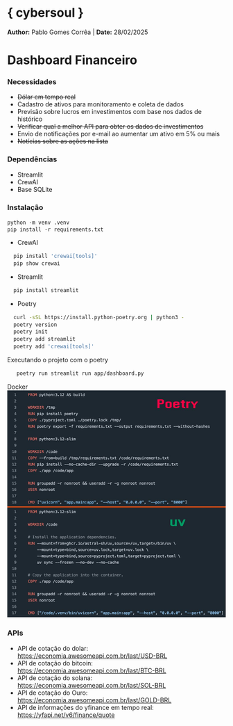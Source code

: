 # { cybersoul } 
**Author:** Pablo Gomes Corrêa | 
**Date:** 28/02/2025


# Dashboard Financeiro
### Necessidades
- ~~Dólar em tempo real~~
- Cadastro de ativos para monitoramento e coleta de dados
- Previsão sobre lucros em investimentos com base nos dados de histórico
- ~~Verificar qual a melhor API para obter os dados de investimentos~~
- Envio de notificações por e-mail ao aumentar um ativo em 5% ou mais
- ~~Notícias sobre as ações na lista~~

### Dependências
- Streamlit
- CrewAI
- Base SQLite

### Instalação
```
python -m venv .venv
pip install -r requirements.txt
```

- CrewAI
```bash
  pip install 'crewai[tools]'
  pip show crewai
```

- Streamlit
```bash
  pip install streamlit
```

- Poetry
```bash
  curl -sSL https://install.python-poetry.org | python3 -
  poetry version
  poetry init
  poetry add streamlit
  poetry add 'crewai[tools]'
```

Executando o projeto com o poetry
```bash
   poetry run streamlit run app/dashboard.py
```

Docker
![img.png](img.png)

### APIs
- API de cotação do dolar: https://economia.awesomeapi.com.br/last/USD-BRL
- API de cotação do bitcoin: https://economia.awesomeapi.com.br/last/BTC-BRL
- API de cotação do solana: https://economia.awesomeapi.com.br/last/SOL-BRL
- API de cotação do Ouro: https://economia.awesomeapi.com.br/last/GOLD-BRL
- API de informações do yfinance em tempo real: https://yfapi.net/v6/finance/quote
